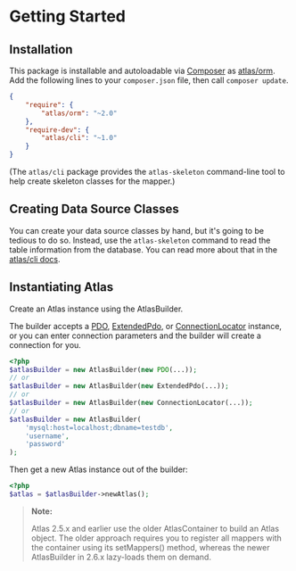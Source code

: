# Getting Started

## Installation

This package is installable and autoloadable via [Composer](https://getcomposer.org/)
as [atlas/orm](https://packagist.org/packages/atlas/orm). Add the following lines
to your `composer.json` file, then call `composer update`.

```json
{
    "require": {
        "atlas/orm": "~2.0"
    },
    "require-dev": {
        "atlas/cli": "~1.0"
    }
}
```

(The `atlas/cli` package provides the `atlas-skeleton` command-line tool to
help create skeleton classes for the mapper.)

## Creating Data Source Classes

You can create your data source classes by hand, but it's going to be tedious to
do so. Instead, use the `atlas-skeleton` command to read the table information
from the database. You can read more about that in the
[atlas/cli docs](https://github.com/atlasphp/Atlas.Cli/blob/1.x/docs/getting-started.md).

## Instantiating Atlas

Create an Atlas instance using the AtlasBuilder.

The builder accepts a [PDO](http://php.net/manual/en/pdo.construct.php),
[ExtendedPdo](https://github.com/auraphp/Aura.Sql/blob/3.x/docs/getting-started.md),
or [ConnectionLocator](https://github.com/auraphp/Aura.Sql/blob/3.x/docs/connection-locator.md)
instance, or you can enter connection parameters and the builder will create a
connection for you.

```php
<?php
$atlasBuilder = new AtlasBuilder(new PDO(...));
// or
$atlasBuilder = new AtlasBuilder(new ExtendedPdo(...));
// or
$atlasBuilder = new AtlasBuilder(new ConnectionLocator(...));
// or
$atlasBuilder = new AtlasBuilder(
    'mysql:host=localhost;dbname=testdb',
    'username',
    'password'
);
```

Then get a new Atlas instance out of the builder:

```php
<?php
$atlas = $atlasBuilder->newAtlas();
```

> **Note:**
>
> Atlas 2.5.x and earlier use the older AtlasContainer to build an Atlas
> object. The older approach requires you to register all mappers with the
> container using its setMappers() method, whereas the newer AtlasBuilder
> in 2.6.x lazy-loads them on demand.
